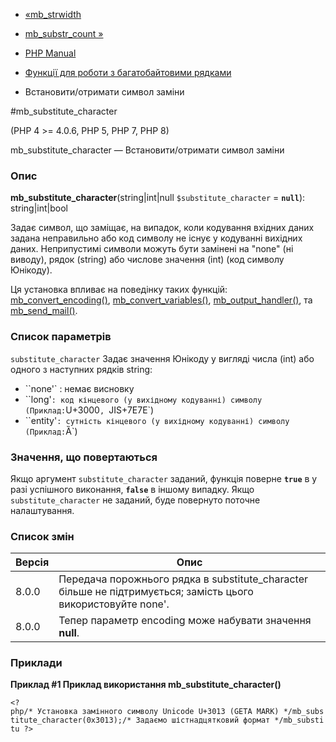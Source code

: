 - [«mb_strwidth](function.mb-strwidth.md)
- [mb_substr_count »](function.mb-substr-count.md)

- [PHP Manual](index.md)
- [Функції для роботи з багатобайтовими рядками](ref.mbstring.md)
- Встановити/отримати символ заміни

#mb_substitute_character

(PHP 4 \>= 4.0.6, PHP 5, PHP 7, PHP 8)

mb_substitute_character — Встановити/отримати символ заміни

### Опис

**mb_substitute_character**(string\|int\|null `$substitute_character` =
**`null`**): string\|int\|bool

Задає символ, що заміщає, на випадок, коли кодування вхідних даних
задана неправильно або код символу не існує у кодуванні вихідних
даних. Неприпустимі символи можуть бути замінені на "none" (ні
виводу), рядок (string) або числове значення (int) (код символу
Юнікоду).

Ця установка впливає на поведінку таких функцій:
[mb_convert_encoding()](function.mb-convert-encoding.md),
[mb_convert_variables()](function.mb-convert-variables.md),
[mb_output_handler()](function.mb-output-handler.md), та
[mb_send_mail()](function.mb-send-mail.md).

### Список параметрів

`substitute_character`
Задає значення Юнікоду у вигляді числа (int) або одного з наступних рядків
string:

- ``none'` : немає висновку
- ``long'` : код кінцевого (у вихідному кодуванні) символу (Приклад:
`U+3000`, `JIS+7E7E`)
- ``entity'` : сутність кінцевого (у вихідному кодуванні) символу
(Приклад: `Ȁ`)

### Значення, що повертаються

Якщо аргумент `substitute_character` заданий, функція поверне **`true`** в
у разі успішного виконання, **`false`** в іншому випадку. Якщо
`substitute_character` не заданий, буде повернуто поточне налаштування.

### Список змін

| Версія | Опис                                                                                                          |
| ------ | ------------------------------------------------------------------------------------------------------------- |
| 8.0.0  | Передача порожнього рядка в substitute_character більше не підтримується; замість цього використовуйте none'. |
| 8.0.0  | Тепер параметр encoding може набувати значення **null**.                                                      |

### Приклади

**Приклад #1 Приклад використання **mb_substitute_character()****

`<?php/* Установка замінного символу Unicode U+3013 (GETA MARK) */mb_substitute_character(0x3013);/* Задаємо шістнадцятковий формат */mb_substitu ?> `

